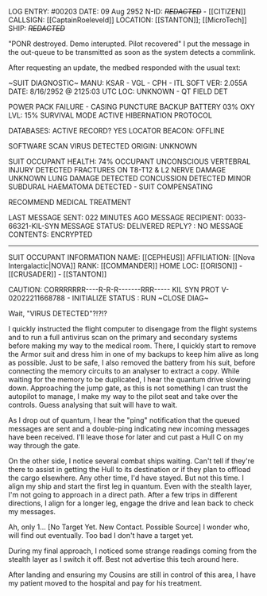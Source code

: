 LOG ENTRY: #00203
DATE: 09 Aug 2952
N-ID: *~~REDACTED~~* - [[CITIZEN]]
CALLSIGN: [[CaptainRoeleveld]]
LOCATION: [[STANTON]]; [[MicroTech]]
SHIP: *~~REDACTED~~*

"PONR destroyed. Demo interupted. Pilot recovered"
I put the message in the out-queue to be transmitted as soon as the system detects a commlink.

After requesting an update, the medbed responded with the usual text:

~SUIT DIAGNOSTIC~
MANU: KSAR - VGL - CPH - ITL
SOFT VER: 2.055A
DATE: 8/16/2952 @ 2125:03 UTC
LOC: UNKNOWN - QT FIELD DET

POWER PACK FAILURE - CASING PUNCTURE
BACKUP BATTERY 03%
OXY LVL: 15%
SURVIVAL MODE ACTIVE
HIBERNATION PROTOCOL

DATABASES: ACTIVE
RECORD? YES
LOCATOR BEACON: OFFLINE

SOFTWARE SCAN
VIRUS DETECTED
ORIGIN: UNKNOWN

SUIT OCCUPANT HEALTH: 74%
OCCUPANT UNCONSCIOUS
VERTEBRAL INJURY DETECTED
FRACTURES ON T8-T12 & L2
NERVE DAMAGE UNKNOWN
LUNG DAMAGE DETECTED
CONCUSSION DETECTED
MINOR SUBDURAL HAEMATOMA DETECTED - SUIT COMPENSATING

RECOMMEND MEDICAL TREATMENT

LAST MESSAGE SENT: 022 MINUTES AGO
MESSAGE RECIPIENT: 0033-66321-KIL-SYN
MESSAGE STATUS: DELIVERED
REPLY? : NO 
MESSAGE CONTENTS: ENCRYPTED

---

SUIT OCCUPANT INFORMATION
NAME: [[CEPHEUS]]
AFFILIATION: [[Nova Intergalactic|NOVA]]
RANK: [[COMMANDER]]
HOME LOC: [[ORISON]] - [[CRUSADER]] - [[STANTON]]

CAUTION: CORRRRRRR----R-R-R-------RRR----- KIL SYN PROT V-02022211668788 - INITIALIZE
STATUS : RUN
~CLOSE DIAG~

Wait, "VIRUS DETECTED"?!?!?

I quickly instructed the flight computer to disengage from the flight systems and to run a full antivirus scan on the primary and secondary systems before making my way to the medical room.
There, I quickly start to remove the Armor suit and dress him in one of my backups to keep him alive as long as possible.
Just to be safe, I also removed the battery from his suit, before connecting the memory circuits to an analyser to extract a copy.
While waiting for the memory to be duplicated, I hear the quantum drive slowing down. Approaching the jump gate, as this is not something I can trust the autopilot to manage, I make my way to the pilot seat and take over the controls. Guess analysing that suit will have to wait.

As I drop out of quantum, I hear the "ping" notification that the queued messages are sent and a double-ping indicating new incoming messages have been received. I'll leave those for later and cut past a Hull C on my way through the gate.

On the other side, I notice several combat ships waiting. Can't tell if they're there to assist in getting the Hull to its destination or if they plan to offload the cargo elsewhere. Any other time, I'd have stayed. But not this time. I align my ship and start the first leg in quantum. Even with the stealth layer, I'm not going to approach in a direct path. After a few trips in different directions, I align for a longer leg, engage the drive and lean back to check my messages.

Ah, only 1... [No Target Yet. New Contact. Possible Source]
I wonder who, will find out eventually. Too bad I don't have a target yet.

During my final approach, I noticed some strange readings coming from the stealth layer as I switch it off. Best not advertise this tech around here.

After landing and ensuring my Cousins are still in control of this area, I have my patient moved to the hospital and pay for his treatment.